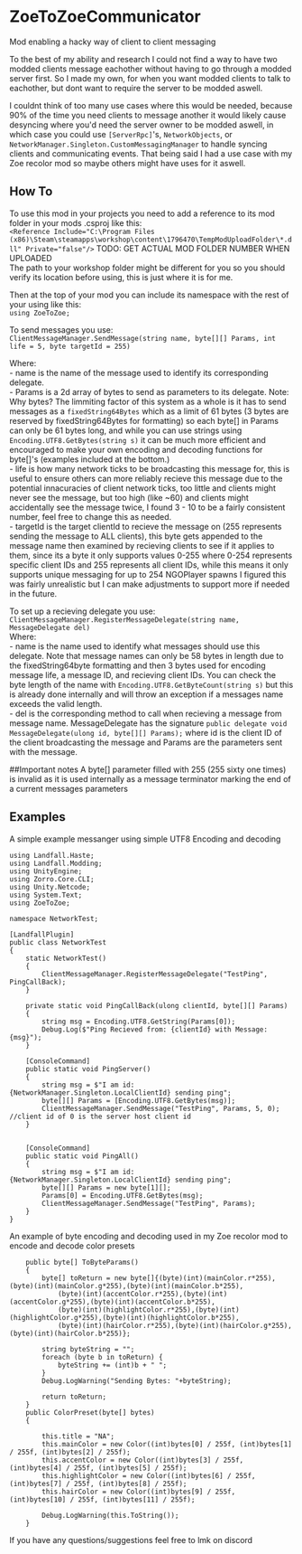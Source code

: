 # ZoeToZoeCommunicator
Mod enabling a hacky way of client to client messaging

To the best of my ability and research I could not find a way to have two modded clients message eachother without having to go through a modded server first. So I made my own, for when you want modded clients to talk to eachother, but dont want to require the server to be modded aswell.

I couldnt think of too many use cases where this would be needed, because 90% of the time you need clients to message another it would likely cause desyncing where you'd need the server owner to be modded aswell, in which case you could use `[ServerRpc]`'s, `NetworkObjects`, or `NetworkManager.Singleton.CustomMessagingManager` to handle syncing clients and communicating events.
That being said I had a use case with my Zoe recolor mod so maybe others might have uses for it aswell.

## How To

To use this mod in your projects you need to add a reference to its mod folder in your mods .csproj like this:  
`<Reference Include="C:\Program Files (x86)\Steam\steamapps\workshop\content\1796470\TempModUploadFolder\*.dll" Private="false"/>` TODO: GET ACTUAL MOD FOLDER NUMBER WHEN UPLOADED  
The path to your workshop folder might be different for you so you should verify its location before using, this is just where it is for me.  

Then at the top of your mod you can include its namespace with the rest of your using like this:  
`using ZoeToZoe;`  

To send messages you use:  
`ClientMessageManager.SendMessage(string name, byte[][] Params, int life = 5, byte targetId = 255)`  

Where:  
       - name is the name of the message used to identify its corresponding delegate.  
       - Params is a 2d array of bytes to send as parameters to its delegate. Note: Why bytes? The limmiting factor of this system as a whole is it has to send messages as a `fixedString64Bytes` which as a limit of 61 bytes (3 bytes are reserved by fixedString64Bytes for formatting) so each byte[] in Params can only be 61 bytes long, and while you can use strings using `Encoding.UTF8.GetBytes(string s)` it can be much more efficient and encouraged to make your own encoding and decoding functions for byte[]'s (examples included at the bottom.)  
       - life is how many network ticks to be broadcasting this message for, this is useful to ensure others can more reliably recieve this message due to the potential innacuracies of client network ticks, too little and clients might never see the message, but too high (like ~60) and clients might accidentally see the message twice, I found 3 - 10 to be a fairly consistent number, feel free to change this as needed.  
       - targetId is the target clientId to recieve the message on (255 represents sending the message to ALL clients), this byte gets appended to the message name then examined by recieving clients to see if it applies to them, since its a byte it only supports values 0-255 where 0-254 represents specific client IDs and 255 represents all client IDs, while this means it only supports unique messaging for up to 254 NGOPlayer spawns I figured this was fairly unrealistic but I can make adjustments to support more if needed in the future.  

To set up a recieving delegate you use:  
`ClientMessageManager.RegisterMessageDelegate(string name, MessageDelegate del)`  
Where:  
       - name is the name used to identify what messages should use this delegate. Note that message names can only be 58 bytes in length due to the fixedString64byte formatting and then 3 bytes used for encoding message life, a message ID, and recieving client IDs. You can check the byte length of the name with `Encoding.UTF8.GetByteCount(string s)` but this is already done internally and will throw an exception if a messages name exceeds the valid length.  
       - del is the corresponding method to call when recieving a message from message name. MessageDelegate has the signature `public delegate void MessageDelegate(ulong id, byte[][] Params);` where id is the client ID of the client broadcasting the message and Params are the parameters sent with the message.  

##Important notes
A byte[] parameter filled with 255 (255 sixty one times) is invalid as it is used internally as a message terminator marking the end of a current messages parameters

## Examples
A simple example messanger using simple UTF8 Encoding and decoding
```
using Landfall.Haste;
using Landfall.Modding;
using UnityEngine;
using Zorro.Core.CLI;
using Unity.Netcode;
using System.Text;
using ZoeToZoe;

namespace NetworkTest;

[LandfallPlugin]
public class NetworkTest
{
    static NetworkTest()
    {
        ClientMessageManager.RegisterMessageDelegate("TestPing", PingCallBack);
    }

    private static void PingCallBack(ulong clientId, byte[][] Params)
    {
        string msg = Encoding.UTF8.GetString(Params[0]);
        Debug.Log($"Ping Recieved from: {clientId} with Message: {msg}");
    }

    [ConsoleCommand]
    public static void PingServer()
    {
        string msg = $"I am id: {NetworkManager.Singleton.LocalClientId} sending ping";
        byte[][] Params = [Encoding.UTF8.GetBytes(msg)];
        ClientMessageManager.SendMessage("TestPing", Params, 5, 0); //client id of 0 is the server host client id
    }


    [ConsoleCommand]
    public static void PingAll()
    {
        string msg = $"I am id: {NetworkManager.Singleton.LocalClientId} sending ping";
        byte[][] Params = new byte[1][];
        Params[0] = Encoding.UTF8.GetBytes(msg);
        ClientMessageManager.SendMessage("TestPing", Params);
    }
}
```
An example of byte encoding and decoding used in my Zoe recolor mod to encode and decode color presets
```
    public byte[] ToByteParams()
    {
        byte[] toReturn = new byte[]{(byte)(int)(mainColor.r*255),(byte)(int)(mainColor.g*255),(byte)(int)(mainColor.b*255),
            (byte)(int)(accentColor.r*255),(byte)(int)(accentColor.g*255),(byte)(int)(accentColor.b*255),
            (byte)(int)(highlightColor.r*255),(byte)(int)(highlightColor.g*255),(byte)(int)(highlightColor.b*255),
            (byte)(int)(hairColor.r*255),(byte)(int)(hairColor.g*255),(byte)(int)(hairColor.b*255)};

        string byteString = "";
        foreach (byte b in toReturn) {
            byteString += (int)b + " ";
        }
        Debug.LogWarning("Sending Bytes: "+byteString);

        return toReturn;
    }
    public ColorPreset(byte[] bytes)
    {

        this.title = "NA";
        this.mainColor = new Color((int)bytes[0] / 255f, (int)bytes[1] / 255f, (int)bytes[2] / 255f);
        this.accentColor = new Color((int)bytes[3] / 255f, (int)bytes[4] / 255f, (int)bytes[5] / 255f);
        this.highlightColor = new Color((int)bytes[6] / 255f, (int)bytes[7] / 255f, (int)bytes[8] / 255f);
        this.hairColor = new Color((int)bytes[9] / 255f, (int)bytes[10] / 255f, (int)bytes[11] / 255f);

        Debug.LogWarning(this.ToString());
    }
```
If you have any questions/suggestions feel free to lmk on discord
